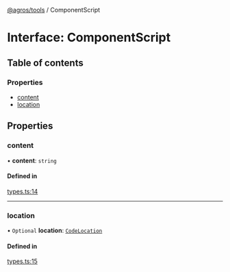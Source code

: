 [@agros/tools](../index.md) / ComponentScript

# Interface: ComponentScript

## Table of contents

### Properties

- [content](ComponentScript.md#content)
- [location](ComponentScript.md#location)

## Properties

### <a id="content" name="content"></a> content

• **content**: `string`

#### Defined in

[types.ts:14](https://github.com/agrosjs/agros/blob/2fa30a3/packages/agros-tools/src/types.ts#L14)

___

### <a id="location" name="location"></a> location

• `Optional` **location**: [`CodeLocation`](CodeLocation.md)

#### Defined in

[types.ts:15](https://github.com/agrosjs/agros/blob/2fa30a3/packages/agros-tools/src/types.ts#L15)
